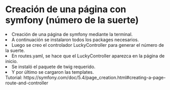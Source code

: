# Creación de una página con symfony (número de la suerte)

<li>Creación de una página de symfony mediante la terminal.<br>
<li>A continuación se instalaron todos los packages necesarios.<br>
<li>Luego se creo el controlador LuckyController para generar el número de la suerte. <br>
<li>En routes.yaml, se hace que el LuckyController aparezca en la página de inicio. <br>
<li>Se instaló el paquete de twig requerido. <br>
<li>Y por último se cargaron las templates.<br>
 Tutorial: https://symfony.com/doc/5.4/page_creation.html#creating-a-page-route-and-controller
 




